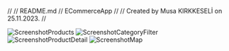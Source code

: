 //
//  README.md
//  ECommerceApp
//
//  Created by Musa KIRKKESELİ on 25.11.2023.
//


![ScreenshotProducts](Screenshots/ScreenshotProducts.png)
![ScreenshotCategoryFilter](Screenshots/ScreenshotCategoryFilter.png)
![ScreenshotProductDetail](Screenshots/ScreenshotProductDetail.png)
![ScreenshotMap](Screenshots/ScreenshotMap.png)
